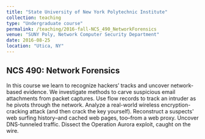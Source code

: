 ```yaml
---
title: "State University of New York Polytechnic Institute"
collection: teaching
type: "Undergraduate course"
permalink: /teaching/2016-fall-NCS_490_NetworkForensics
venue: "SUNY Poly, Network Computer Security Department"
date: 2016-08-25
location: "Utica, NY"
---
```


NCS 490: Network Forensics
---
In this course we learn to recognize hackers’ tracks and uncover network-based evidence.
We investigate methods to carve suspicious email attachments from packet captures. 
Use flow records to track an intruder as he pivots through the network. 
Analyze a real-world wireless encryption-cracking attack (and then crack the key yourself). 
Reconstruct a suspects' web surfing history–and cached web pages, too–from a web proxy. 
Uncover DNS-tunneled traffic. Dissect the Operation Aurora exploit, caught on the wire.
